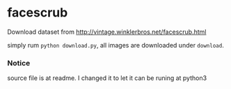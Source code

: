 facescrub
=========

Download dataset from http://vintage.winklerbros.net/facescrub.html

simply rum `python download.py`, all images are downloaded under `download`.

### Notice

source file is at readme. I changed it to let it can be runing at python3
